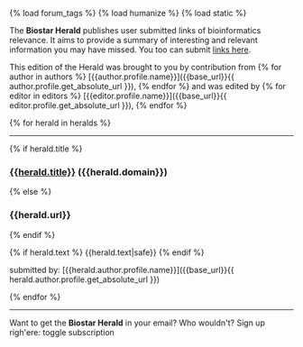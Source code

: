{% load forum_tags %}
{% load humanize %}
{% load static %}

The **Biostar Herald** publishes user submitted links of bioinformatics relevance. It aims to provide a summary of interesting and relevant information you may have missed. You too can submit [links here](/herald/).

This edition of the Herald was brought to you by contribution from {% for author in authors %} [{{author.profile.name}}]({{base_url}}{{ author.profile.get_absolute_url }}),
{% endfor %} and was edited by {% for editor in editors %} [{{editor.profile.name}}]({{base_url}}{{ editor.profile.get_absolute_url }}),
{% endfor %}

{% for herald in heralds %}

---

{% if herald.title %}
### [{{herald.title}}]({{herald.url}}) ({{herald.domain}})
{% else %}
### {{herald.url}}
{% endif %}

{% if herald.text %}
{{herald.text|safe}}
{% endif %}

submitted by: [{{herald.author.profile.name}}]({{base_url}}{{ herald.author.profile.get_absolute_url }})

{% endfor %}

---

Want to get the **Biostar Herald** in your email? Who wouldn't? Sign up righ'ere: <a class="herald-sub">toggle subscription</a>






